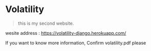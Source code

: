 # Volatility

> this is my second website.

wesite address : https://volatility-django.herokuapp.com/

If you want to know more information, Confirm volatility.pdf please
